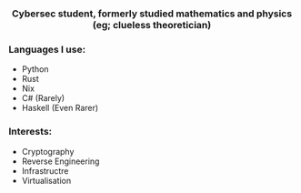 <h1 align="center"></h1>
<h3 align="center">Cybersec student, formerly studied mathematics and physics (eg; clueless theoretician)</h3>



### Languages I use:
- Python
- Rust
- Nix
- C# (Rarely)
- Haskell (Even Rarer)


### Interests:
- Cryptography
- Reverse Engineering
- Infrastructre
- Virtualisation
